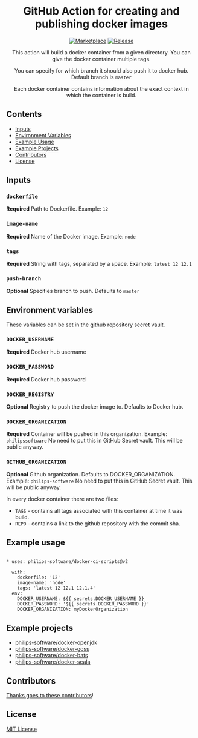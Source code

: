 <div align="center">

# GitHub Action for creating and publishing docker images 

[![Marketplace](https://img.shields.io/badge/GitHub-Marketplace-green.svg)](https://github.com/marketplace/actions/docker-build-and-publish) [![Release](https://img.shields.io/github/release/philips-software/docker-ci-scripts.svg)](https://github.com/philips-software/docker-ci-scripts/releases)

This action will build a docker container from a given directory. You can give the docker container multiple tags.

You can specify for which branch it should also push it to docker hub. Default branch is `master` 

Each docker container contains information about the exact context in which the container is build.
</div>

## Contents

* [Inputs](#inputs)
* [Environment Variables](#environment-variables)
* [Example Usage](#example-usage)
* [Example Projects](#example-projects)
* [Contributors](#contributors)
* [License](#license)

## Inputs

### `dockerfile` 

**Required** Path to Dockerfile. Example: `12` 

### `image-name` 

**Required** Name of the Docker image. Example: `node` 

### `tags` 

**Required** String with tags, separated by a space. Example: `latest 12 12.1` 

### `push-branch` 

**Optional** Specifies branch to push. Defaults to `master` 

## Environment variables

These variables can be set in the github repository secret vault.

### `DOCKER_USERNAME` 

**Required** Docker hub username

### `DOCKER_PASSWORD` 

**Required**  Docker hub password

### `DOCKER_REGISTRY` 

**Optional** Registry to push the docker image to. Defaults to Docker hub.

### `DOCKER_ORGANIZATION` 

**Required** Container will be pushed in this organization. Example: `philipssoftware` 
No need to put this in GitHub Secret vault. This will be public anyway.

### `GITHUB_ORGANIZATION` 

**Optional** Github organization. Defaults to DOCKER_ORGANIZATION. Example: `philips-software` 
No need to put this in GitHub Secret vault. This will be public anyway.

In every docker container there are two files:

* `TAGS` - contains all tags associated with this container at time it was build.
* `REPO` - contains a link to the github repository with the commit sha.

## Example usage

``` 

* uses: philips-software/docker-ci-scripts@v2

  with:
    dockerfile: '12'
    image-name: 'node'
    tags: 'latest 12 12.1 12.1.4'
  env:
    DOCKER_USERNAME: ${{ secrets.DOCKER_USERNAME }}
    DOCKER_PASSWORD: '${{ secrets.DOCKER_PASSWORD }}'
    DOCKER_ORGANIZATION: myDockerOrganization
```

## Example projects

* [philips-software/docker-openjdk](https://github.com/philips-software/docker-openjdk)
* [philips-software/docker-goss](https://github.com/philips-software/docker-goss)
* [philips-software/docker-bats](https://github.com/philips-software/docker-bats)
* [philips-software/docker-scala](https://github.com/philips-software/docker-scala)

## Contributors

[Thanks goes to these contributors](https://github.com/philips-software/docker-ci-scripts/graphs/contributors)!

## License

[MIT License](./LICENSE)


